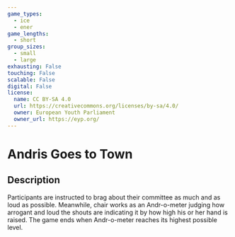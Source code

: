 ```yaml
---
game_types:
  - ice
  - ener
game_lengths:
  - short
group_sizes:
  - small
  - large
exhausting: False
touching: False
scalable: False
digital: False
license:
  name: CC BY-SA 4.0
  url: https://creativecommons.org/licenses/by-sa/4.0/
  owner: European Youth Parliament
  owner_url: https://eyp.org/
---
```

# Andris Goes to Town

## Description
Participants are instructed to brag about their committee as much and as loud as possible. Meanwhile, chair works as an Andr-o-meter judging how arrogant and loud the shouts are indicating it by how high his or her hand is raised. The game ends when Andr-o-meter reaches its highest possible level.

